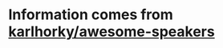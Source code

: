 # Information comes from [karlhorky/awesome-speakers](https://github.com/karlhorky/awesome-speakers)

